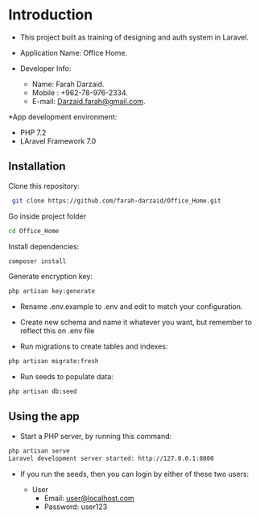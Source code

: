 # Introduction

* This project built as training of designing and auth system in Laravel.

* Application Name: Office Home.

* Developer Info:
  * Name: Farah Darzaid.
  * Mobile : +962-78-976-2334.
  * E-mail: Darzaid.farah@gmail.com.

*App development environment:
   * PHP 7.2
   * LAravel Framework 7.0

## Installation

Clone this repository: 

```bash
 git clone https://github.com/farah-darzaid/Office_Home.git
```

Go inside project folder

```bash
cd Office_Home
```

Install dependencies:

```bash
composer install
```

Generate encryption key:

```bash
php artisan key:generate
```

* Rename .env.example to .env and edit to match your configuration.

* Create new schema and name it whatever you want, but remember to reflect this on .env file

* Run migrations to create tables and indexes:

``` bash
php artisan migrate:fresh
```

* Run seeds to populate data:
``` bash
php artisan db:seed
```

## Using the app
* Start a PHP server, by running this command:

``` bash
php artisan serve
Laravel development server started: http://127.0.0.1:8000
```

* If you run the seeds, then you can login by either of these two users:

    * User     
      * Email: user@localhost.com
      * Password: user123
